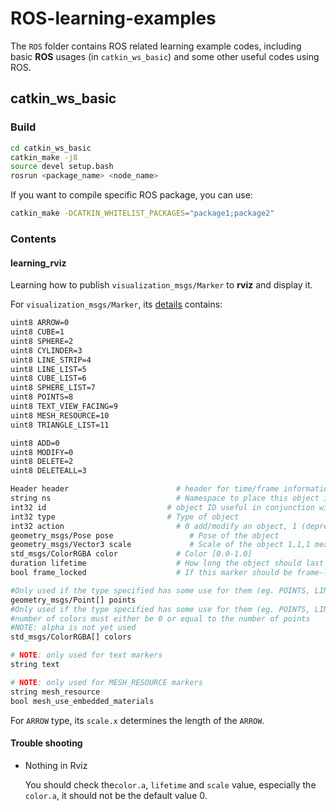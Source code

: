 # ROS-learning-examples
The `ROS` folder contains ROS related learning example codes, including basic **ROS** usages (in `catkin_ws_basic`) and some other useful codes using ROS.

## catkin_ws_basic

### Build

```bash
cd catkin_ws_basic
catkin_make -j8
source devel setup.bash
rosrun <package_name> <node_name>
```

If you want to compile specific ROS package, you can use:

```bash
catkin_make -DCATKIN_WHITELIST_PACKAGES="package1;package2"
```



### Contents

#### learning_rviz

Learning how to publish `visualization_msgs/Marker` to **rviz** and display it. 

For `visualization_msgs/Marker`, its [details](http://docs.ros.org/melodic/api/visualization_msgs/html/msg/Marker.html) contains:

```bash
uint8 ARROW=0
uint8 CUBE=1
uint8 SPHERE=2
uint8 CYLINDER=3
uint8 LINE_STRIP=4
uint8 LINE_LIST=5
uint8 CUBE_LIST=6
uint8 SPHERE_LIST=7
uint8 POINTS=8
uint8 TEXT_VIEW_FACING=9
uint8 MESH_RESOURCE=10
uint8 TRIANGLE_LIST=11

uint8 ADD=0
uint8 MODIFY=0
uint8 DELETE=2
uint8 DELETEALL=3

Header header                        # header for time/frame information
string ns                            # Namespace to place this object in... used in conjunction with id to create a unique name for the object
int32 id                           # object ID useful in conjunction with the namespace for manipulating and deleting the object later
int32 type                         # Type of object
int32 action                         # 0 add/modify an object, 1 (deprecated), 2 deletes an object, 3 deletes all objects
geometry_msgs/Pose pose                 # Pose of the object
geometry_msgs/Vector3 scale             # Scale of the object 1,1,1 means default (usually 1 meter square)
std_msgs/ColorRGBA color             # Color [0.0-1.0]
duration lifetime                    # How long the object should last before being automatically deleted.  0 means forever
bool frame_locked                    # If this marker should be frame-locked, i.e. retransformed into its frame every timestep

#Only used if the type specified has some use for them (eg. POINTS, LINE_STRIP, ...)
geometry_msgs/Point[] points
#Only used if the type specified has some use for them (eg. POINTS, LINE_STRIP, ...)
#number of colors must either be 0 or equal to the number of points
#NOTE: alpha is not yet used
std_msgs/ColorRGBA[] colors

# NOTE: only used for text markers
string text

# NOTE: only used for MESH_RESOURCE markers
string mesh_resource
bool mesh_use_embedded_materials
```

For `ARROW` type, its `scale.x` determines the length of the `ARROW`.

#### Trouble shooting

- Nothing in Rviz

  You should check the`color.a`,  `lifetime` and `scale` value, especially the `color.a`, it should not be the default value 0. 
